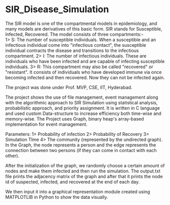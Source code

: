 # SIR_Disease_Simulation

The SIR model is one of the compartmental models in epidemiology, and many models are derivatives of this basic form.
SIR stands for Susceptible, Infected, Recovered.
The model consists of three compartments:- <br>
          1> S:  The number of susceptible individuals. When a susceptible and an infectious individual come into "infectious contact", the susceptible individual contracts the disease and transitions to the infectious compartment.
          2> I:  The number of infectious individuals. These are individuals who have been infected and are capable of infecting susceptible individuals.
          3> R:  This compartment may also be called "recovered" or "resistant". It consists of individuals who have developed immune via once becoming infected and then recovered. Now they can not be infected again.
          
The project was done under Prof. MVP, CSE, IIT, Hyderabad.

The project shows the use of file management, event management along with the algorithmic approach to SIR Simulation using statistical analysis, probabilistic approach, and priority assignment.
It is written in C language and used custom Data-structure to increase efficiency both time-wise and memory-wise.
The Project uses Graph, binary heap's array-based implementation for event management.

Parameters: 1> Probability of infection
	         2> Probability of Recovery
                     3> Simulation TIme
	         4> The community (represented by the undirected graph).
In the Graph, the node represents a person and the edge represents the connection between two persons (if they can come in contact with each other).

After the initialization of the graph, we randomly choose a certain amount of nodes and make them infected and then run the simulation.
The output.txt file prints the adjacency matrix of the graph and after that it prints the node id of suspected, infected, and recovered at the end of each day.

We then input it into a graphical representation module created using MATPLOTLIB in Python to show the data visually.


